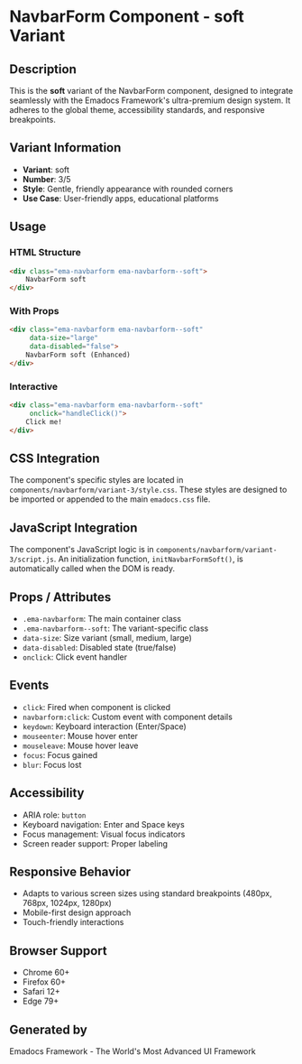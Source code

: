 # NavbarForm Component - soft Variant

## Description
This is the **soft** variant of the NavbarForm component, designed to integrate seamlessly with the Emadocs Framework's ultra-premium design system. It adheres to the global theme, accessibility standards, and responsive breakpoints.

## Variant Information
- **Variant**: soft
- **Number**: 3/5
- **Style**: Gentle, friendly appearance with rounded corners
- **Use Case**: User-friendly apps, educational platforms

## Usage

### HTML Structure
```html
<div class="ema-navbarform ema-navbarform--soft">
    NavbarForm soft
</div>
```

### With Props
```html
<div class="ema-navbarform ema-navbarform--soft" 
     data-size="large" 
     data-disabled="false">
    NavbarForm soft (Enhanced)
</div>
```

### Interactive
```html
<div class="ema-navbarform ema-navbarform--soft" 
     onclick="handleClick()">
    Click me!
</div>
```

## CSS Integration
The component's specific styles are located in `components/navbarform/variant-3/style.css`. These styles are designed to be imported or appended to the main `emadocs.css` file.

## JavaScript Integration
The component's JavaScript logic is in `components/navbarform/variant-3/script.js`. An initialization function, `initNavbarFormSoft()`, is automatically called when the DOM is ready.

## Props / Attributes
- `.ema-navbarform`: The main container class
- `.ema-navbarform--soft`: The variant-specific class
- `data-size`: Size variant (small, medium, large)
- `data-disabled`: Disabled state (true/false)
- `onclick`: Click event handler

## Events
- `click`: Fired when component is clicked
- `navbarform:click`: Custom event with component details
- `keydown`: Keyboard interaction (Enter/Space)
- `mouseenter`: Mouse hover enter
- `mouseleave`: Mouse hover leave
- `focus`: Focus gained
- `blur`: Focus lost

## Accessibility
- ARIA role: `button`
- Keyboard navigation: Enter and Space keys
- Focus management: Visual focus indicators
- Screen reader support: Proper labeling

## Responsive Behavior
- Adapts to various screen sizes using standard breakpoints (480px, 768px, 1024px, 1280px)
- Mobile-first design approach
- Touch-friendly interactions

## Browser Support
- Chrome 60+
- Firefox 60+
- Safari 12+
- Edge 79+

## Generated by
Emadocs Framework - The World's Most Advanced UI Framework
